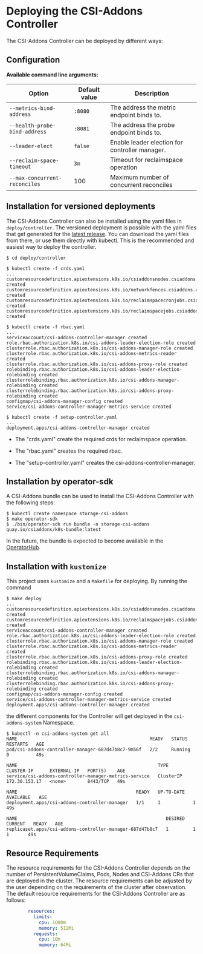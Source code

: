 # Deploying the CSI-Addons Controller

The CSI-Addons Controller can be deployed by different ways:

## Configuration

**Available command line arguments:**

| Option                        | Default value   | Description                 |
| ----------------------------- | --------------- | --------------------------------------------- |
| `--metrics-bind-address`      | `:8080`         | The address the metric endpoint binds to.     |
| `--health-probe-bind-address` | `:8081`         | The address the probe endpoint binds to.      |
| `--leader-elect`              | `false`         | Enable leader election for controller manager.|
| `--reclaim-space-timeout`     | `3m`            | Timeout for reclaimspace operation            |
| `--max-concurrent-reconciles` | 100             | Maximum number of concurrent reconciles       |

## Installation for versioned deployments

The CSI-Addons Controller can also be installed  using the yaml files in `deploy/controller`.
The versioned deployment is possible with the yaml files that get generated for the
[latest release](https://github.com/csi-addons/kubernetes-csi-addons/releases/latest).
You can download the yaml files from there, or use them directly with kubectl.
This is the recommended and easiest way to deploy the controller.

```console
$ cd deploy/controller

$ kubectl create -f crds.yaml
...
customresourcedefinition.apiextensions.k8s.io/csiaddonsnodes.csiaddons.openshift.io created
customresourcedefinition.apiextensions.k8s.io/networkfences.csiaddons.openshift.io created
customresourcedefinition.apiextensions.k8s.io/reclaimspacecronjobs.csiaddons.openshift.io created
customresourcedefinition.apiextensions.k8s.io/reclaimspacejobs.csiaddons.openshift.io created

$ kubectl create -f rbac.yaml
...
serviceaccount/csi-addons-controller-manager created
role.rbac.authorization.k8s.io/csi-addons-leader-election-role created
clusterrole.rbac.authorization.k8s.io/csi-addons-manager-role created
clusterrole.rbac.authorization.k8s.io/csi-addons-metrics-reader created
clusterrole.rbac.authorization.k8s.io/csi-addons-proxy-role created
rolebinding.rbac.authorization.k8s.io/csi-addons-leader-election-rolebinding created
clusterrolebinding.rbac.authorization.k8s.io/csi-addons-manager-rolebinding created
clusterrolebinding.rbac.authorization.k8s.io/csi-addons-proxy-rolebinding created
configmap/csi-addons-manager-config created
service/csi-addons-controller-manager-metrics-service created

$ kubectl create -f setup-controller.yaml
...
deployment.apps/csi-addons-controller-manager created
```

* The "crds.yaml" create the required crds for reclaimspace operation.

* The "rbac.yaml" creates the required rbac.

* The "setup-controller.yaml" creates the csi-addons-controller-manager.

## Installation by operator-sdk

A CSI-Addons bundle can be used to install the CSI-Addons Controller with the
following steps:

```console
$ kubectl create namespace storage-csi-addons
$ make operator-sdk
$ ./bin/operator-sdk run bundle -n storage-csi-addons quay.io/csiaddons/k8s-bundle:latest
```

In the future, the bundle is expected to become available in the
[OperatorHub](https://operatorhub.io/).

## Installation with `kustomize`

This project uses `kustomize` and a `Makefile` for deploying. By running the
command

```console
$ make deploy
...
customresourcedefinition.apiextensions.k8s.io/csiaddonsnodes.csiaddons.openshift.io created
customresourcedefinition.apiextensions.k8s.io/reclaimspacejobs.csiaddons.openshift.io created
serviceaccount/csi-addons-controller-manager created
role.rbac.authorization.k8s.io/csi-addons-leader-election-role created
clusterrole.rbac.authorization.k8s.io/csi-addons-manager-role created
clusterrole.rbac.authorization.k8s.io/csi-addons-metrics-reader created
clusterrole.rbac.authorization.k8s.io/csi-addons-proxy-role created
rolebinding.rbac.authorization.k8s.io/csi-addons-leader-election-rolebinding created
clusterrolebinding.rbac.authorization.k8s.io/csi-addons-manager-rolebinding created
clusterrolebinding.rbac.authorization.k8s.io/csi-addons-proxy-rolebinding created
configmap/csi-addons-manager-config created
service/csi-addons-controller-manager-metrics-service created
deployment.apps/csi-addons-controller-manager created
```

the different components for the Controller will get deployed in the
`csi-addons-system` Namespace.

```console
$ kubectl -n csi-addons-system get all
NAME                                                 READY   STATUS    RESTARTS   AGE
pod/csi-addons-controller-manager-687d47b8c7-9m56f   2/2     Running   0          49s

NAME                                                    TYPE        CLUSTER-IP      EXTERNAL-IP   PORT(S)    AGE
service/csi-addons-controller-manager-metrics-service   ClusterIP   172.30.153.17   <none>        8443/TCP   49s

NAME                                            READY   UP-TO-DATE   AVAILABLE   AGE
deployment.apps/csi-addons-controller-manager   1/1     1            1           49s

NAME                                                       DESIRED   CURRENT   READY   AGE
replicaset.apps/csi-addons-controller-manager-687d47b8c7   1         1         1       49s
```

## Resource Requirements

The resource requirements for the CSI-Addons Controller depends on the number of
PersistentVolumeClaims, Pods, Nodes and CSI-Addons CRs that are deployed in the
cluster. The resource requirements can be adjusted by the user depending on the
requirements of the cluster after observation. The default resource requirements
for the CSI-Addons Controller are as follows:

```yaml
        resources:
          limits:
            cpu: 1000m
            memory: 512Mi
          requests:
            cpu: 10m
            memory: 64Mi
```